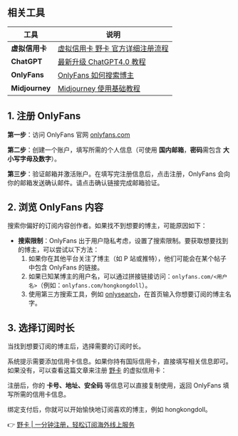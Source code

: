 ## 相关工具

| 工具             | 说明                                                         |
|------------------|--------------------------------------------------------------|
| **虚拟信用卡**   | [虚拟信用卡 野卡 官方详细注册流程](https://bit.ly/bewildcard) |
| **ChatGPT**      | [最新升级 ChatGPT4.0 教程](https://bit.ly/bewildcard)               |
| **OnlyFans**     | [OnlyFans 如何搜索博主](https://bit.ly/bewildcard)                    |
| **Midjourney**   | [Midjourney 使用基础教程](https://bit.ly/bewildcard)                 |

## 1. 注册 OnlyFans

**第一步**：访问 OnlyFans 官网 [onlyfans.com](https://www.onlyfans.com)

**第二步**：创建一个账户，填写所需的个人信息（可使用 **国内邮箱**，**密码**需包含 **大小写字母及数字**）。

**第三步**：验证邮箱并激活账户。在填写完注册信息后，点击注册，OnlyFans 会向你的邮箱发送确认邮件。请点击确认链接完成邮箱验证。

## 2. 浏览 OnlyFans 内容

搜索你偏好的订阅内容创作者。如果找不到想要的博主，可能原因如下：

- **搜索限制**：OnlyFans 出于用户隐私考虑，设置了搜索限制。要获取想要找到的博主，可以尝试以下方法：
  1. 如果你在其他平台关注了博主（如 P 站或推特），他们可能会在某个帖子中包含 OnlyFans 的链接。
  2. 如果已知某博主的用户名，可以通过拼接链接访问：`onlyfans.com/<用户名>`（例如：`onlyfans.com/hongkongdoll`）。
  3. 使用第三方搜索工具，例如 [onlysearch](https://onlysearch.co)，在首页输入你想要订阅的博主名字。

## 3. 选择订阅时长

当找到想要订阅的博主后，选择需要的订阅时长。

系统提示需要添加信用卡信息。如果你持有国际信用卡，直接填写相关信息即可。如果没有，可以查看这篇文章来注册 [野卡](https://bit.ly/bewildcard) 的虚拟信用卡：

注册后，你的 **卡号、地址、安全码** 等信息可以直接复制使用，返回 OnlyFans 填写所需的信用卡信息。

绑定支付后，你就可以开始愉快地订阅喜欢的博主，例如 hongkongdoll。

👉 [野卡 | 一分钟注册，轻松订阅海外线上服务](https://bit.ly/bewildcard)